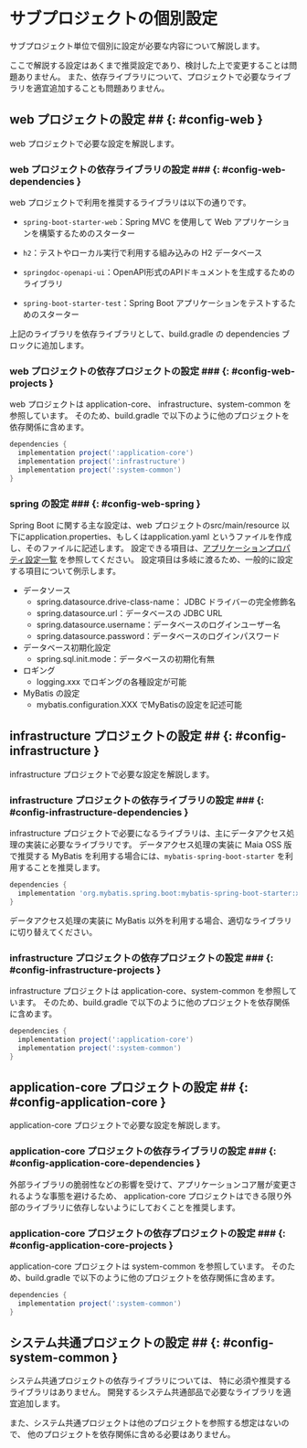 # サブプロジェクトの個別設定

サブプロジェクト単位で個別に設定が必要な内容について解説します。

ここで解説する設定はあくまで推奨設定であり、検討した上で変更することは問題ありません。
また、依存ライブラリについて、プロジェクトで必要なライブラリを適宜追加することも問題ありません。

## web プロジェクトの設定 ## {: #config-web }

web プロジェクトで必要な設定を解説します。

### web プロジェクトの依存ライブラリの設定 ### {: #config-web-dependencies }

web プロジェクトで利用を推奨するライブラリは以下の通りです。

- `spring-boot-starter-web`：Spring MVC を使用して Web アプリケーションを構築するためのスターター

- `h2`：テストやローカル実行で利用する組み込みの H2 データベース

- `springdoc-openapi-ui`：OpenAPI形式のAPIドキュメントを生成するためのライブラリ

- `spring-boot-starter-test`：Spring Boot アプリケーションをテストするためのスターター

上記のライブラリを依存ライブラリとして、build.gradle の dependencies ブロックに追加します。

### web プロジェクトの依存プロジェクトの設定 ### {: #config-web-projects }

web プロジェクトは application-core、 infrastructure、system-common を参照しています。
そのため、build.gradle で以下のように他のプロジェクトを依存関係に含めます。
  
```groovy title="build.gradle"
dependencies {
  implementation project(':application-core')
  implementation project(':infrastructure')
  implementation project(':system-common')
}
```

### spring の設定 ### {: #config-web-spring }

Spring Boot に関する主な設定は、web プロジェクトのsrc/main/resource 以下にapplication.properties、もしくはapplication.yaml というファイルを作成し、そのファイルに記述します。
設定できる項目は、[アプリケーションプロパティ設定一覧](https://spring.pleiades.io/spring-boot/docs/current/reference/html/application-properties.html)
を参照してください。
設定項目は多岐に渡るため、一般的に設定する項目について例示します。

- データソース
    - spring.datasource.drive-class-name： JDBC ドライバーの完全修飾名
    - spring.datasource.url：データベースの JDBC URL
    - spring.datasource.username：データベースのログインユーザー名
    - spring.datasource.password：データベースのログインパスワード
- データベース初期化設定
    - spring.sql.init.mode：データベースの初期化有無
- ロギング
    - logging.xxx でロギングの各種設定が可能
- MyBatis の設定
    - mybatis.configuration.XXX でMyBatisの設定を記述可能

## infrastructure プロジェクトの設定 ## {: #config-infrastructure }

infrastructure プロジェクトで必要な設定を解説します。

### infrastructure プロジェクトの依存ライブラリの設定 ### {: #config-infrastructure-dependencies }

infrastructure プロジェクトで必要になるライブラリは、主にデータアクセス処理の実装に必要なライブラリです。
データアクセス処理の実装に Maia OSS 版で推奨する MyBatis を利用する場合には、`mybatis-spring-boot-starter`
を利用することを推奨します。

```groovy title="build.gradle"
dependencies {
  implementation 'org.mybatis.spring.boot:mybatis-spring-boot-starter:x.x.x'
}
```

データアクセス処理の実装に MyBatis 以外を利用する場合、適切なライブラリに切り替えてください。

### infrastructure プロジェクトの依存プロジェクトの設定 ### {: #config-infrastructure-projects }

infrastructure プロジェクトは application-core、system-common を参照しています。
そのため、build.gradle で以下のように他のプロジェクトを依存関係に含めます。
  
```groovy title="build.gradle"
dependencies {
  implementation project(':application-core')
  implementation project(':system-common')
}
```

## application-core プロジェクトの設定 ## {: #config-application-core }

application-core プロジェクトで必要な設定を解説します。

### application-core プロジェクトの依存ライブラリの設定 ### {: #config-application-core-dependencies }

外部ライブラリの脆弱性などの影響を受けて、アプリケーションコア層が変更されるような事態を避けるため、
application-core プロジェクトはできる限り外部のライブラリに依存しないようにしておくことを推奨します。

### application-core プロジェクトの依存プロジェクトの設定 ### {: #config-application-core-projects }

application-core プロジェクトは system-common を参照しています。
そのため、build.gradle で以下のように他のプロジェクトを依存関係に含めます。
  
```groovy title="build.gradle"
dependencies {
  implementation project(':system-common')
}
```

## システム共通プロジェクトの設定 ## {: #config-system-common }

システム共通プロジェクトの依存ライブラリについては、
特に必須や推奨するライブラリはありません。
開発するシステム共通部品で必要なライブラリを適宜追加します。

また、システム共通プロジェクトは他のプロジェクトを参照する想定はないので、
他のプロジェクトを依存関係に含める必要はありません。
